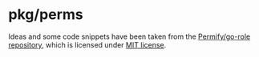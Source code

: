 # pkg/perms

Ideas and some code snippets have been taken from the [Permify/go-role repository](https://github.com/Permify/go-role),
which is licensed under [MIT license](https://github.com/Permify/go-role/blob/fe5a762e0605e42a246368dee9c54d2b28723dd0/LICENSE).
